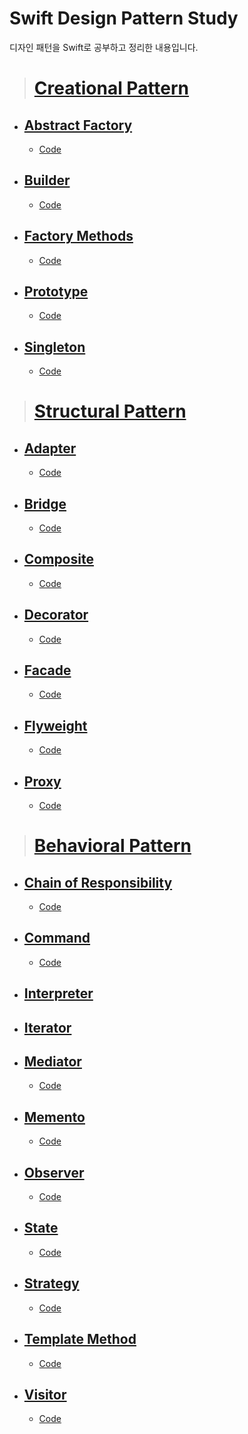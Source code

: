 # Swift Design Pattern Study

디자인 패턴을 Swift로 공부하고 정리한 내용입니다.

> # [Creational Pattern](https://github.com/iDevPingu/Swift_Design_Pattern_Study/tree/main/Creational_Pattern)
  - ## [Abstract Factory](https://icksw.tistory.com/235)
    - [Code](https://github.com/iDevPingu/Swift_Design_Pattern_Study/tree/main/Creational%20Pattern/AbstractFactoryPattern/AbstractFactoryPattern)
  - ## [Builder](https://icksw.tistory.com/236)
    - [Code](https://github.com/iDevPingu/Swift_Design_Pattern_Study/tree/main/Creational%20Pattern/Builder%20Pattern/Builder%20Pattern)
  - ## [Factory Methods](https://icksw.tistory.com/237)
    - [Code](https://github.com/iDevPingu/Swift_Design_Pattern_Study/tree/main/Creational%20Pattern/Factory%20Method%20Pattern/Factory%20Method%20Pattern)
  - ## [Prototype](https://icksw.tistory.com/238)
    - [Code](https://github.com/iDevPingu/Swift_Design_Pattern_Study/tree/main/Creational%20Pattern/Prototype%20Pattern/Prototype%20Pattern)
  - ## [Singleton](https://icksw.tistory.com/239)
    - [Code](https://github.com/iDevPingu/Swift_Design_Pattern_Study/tree/main/Creational%20Pattern/Singleton%20Pattern/Singleton%20Pattern)

> # [Structural Pattern](https://icksw.tistory.com/240)
  - ## [Adapter](https://icksw.tistory.com/241)
    - [Code](https://github.com/iDevPingu/Swift_Design_Pattern_Study/tree/main/Structural%20Pattern/Adapter%20Pattern/Adapter%20Pattern)
  - ## [Bridge](https://icksw.tistory.com/242)
    - [Code](https://github.com/iDevPingu/Swift_Design_Pattern_Study/tree/main/Structural%20Pattern/Bridge%20Pattern/Bridge%20Pattern)
  - ## [Composite](https://icksw.tistory.com/243)
    - [Code](https://github.com/iDevPingu/Swift_Design_Pattern_Study/tree/main/Structural%20Pattern/Composite%20Pattern)
  - ## [Decorator](https://icksw.tistory.com/244)
    - [Code](https://github.com/iDevPingu/Swift_Design_Pattern_Study/tree/main/Structural%20Pattern/Decorator%20Pattern/Decorator%20Pattern)
  - ## [Facade](https://icksw.tistory.com/246)
    - [Code](https://github.com/iDevPingu/Swift_Design_Pattern_Study/tree/main/Structural%20Pattern/Facade%20Pattern/Facade%20Pattern)
  - ## [Flyweight](https://icksw.tistory.com/247)
    - [Code](https://github.com/iDevPingu/Swift_Design_Pattern_Study/tree/main/Structural%20Pattern/Flyweight%20Pattern/Flyweight%20Pattern)
  - ## [Proxy](https://icksw.tistory.com/248)
    - [Code](https://github.com/iDevPingu/Swift_Design_Pattern_Study/tree/main/Structural%20Pattern/Proxy%20Pattern/Proxy%20Pattern)

> # [Behavioral Pattern](https://icksw.tistory.com/249)
  - ## [Chain of Responsibility](https://icksw.tistory.com/250)
    - [Code](https://github.com/iDevPingu/Swift_Design_Pattern_Study/tree/main/Behavioral%20Pattern/Chain%20of%20Responsibility/Chain%20of%20Responsibility)
  - ## [Command](https://icksw.tistory.com/251)
    - [Code](https://github.com/iDevPingu/Swift_Design_Pattern_Study/tree/main/Behavioral%20Pattern/Command%20Pattern/Command%20Pattern)
  - ## [Interpreter](https://icksw.tistory.com/252)
  - ## [Iterator](https://icksw.tistory.com/253)
  - ## [Mediator](https://icksw.tistory.com/254)
    - [Code](https://github.com/iDevPingu/Swift_Design_Pattern_Study/tree/main/Behavioral%20Pattern/Mediator%20Pattern/Mediator%20Pattern)
  - ## [Memento](https://icksw.tistory.com/255)
    - [Code](https://github.com/iDevPingu/Swift_Design_Pattern_Study/tree/main/Behavioral%20Pattern/Memento%20Pattern/Memento%20Pattern)
  - ## [Observer](https://icksw.tistory.com/257)
    - [Code](https://github.com/iDevPingu/Swift_Design_Pattern_Study/tree/main/Behavioral%20Pattern/Observer%20Pattern)
  - ## [State](https://icksw.tistory.com/258)
    - [Code](https://github.com/iDevPingu/Swift_Design_Pattern_Study/tree/main/Behavioral%20Pattern/State%20Pattern)
  - ## [Strategy](https://icksw.tistory.com/259)
    - [Code](https://github.com/iDevPingu/Swift_Design_Pattern_Study/tree/main/Behavioral%20Pattern/Strategy%20Pattern)
  - ## [Template Method](http://icksw.tistory.com/260)
    - [Code](https://github.com/iDevPingu/Swift_Design_Pattern_Study/tree/main/Behavioral%20Pattern/Template%20Method%20Pattern)
  - ## [Visitor](https://icksw.tistory.com/261)
    - [Code](https://github.com/iDevPingu/Swift_Design_Pattern_Study/tree/main/Behavioral%20Pattern/Visitor%20Pattern)
